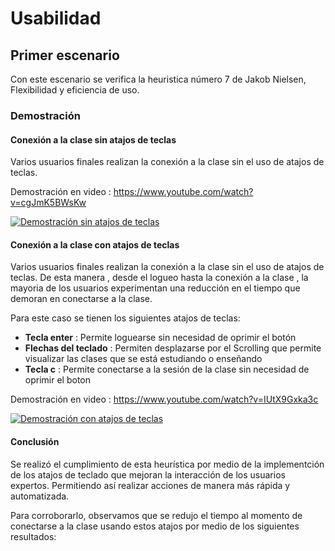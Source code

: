 
# Usabilidad
## Primer escenario

Con este escenario se verifica la heuristica número 7 de Jakob Nielsen, Flexibilidad y eficiencia de uso.

### Demostración

#### Conexión a la clase sin atajos de teclas

Varios usuarios finales realizan la conexión a la clase sin el uso de atajos de teclas.

Demostración en video : https://www.youtube.com/watch?v=cgJmK5BWsKw

[![Demostración sin atajos de teclas](https://img.youtube.com/vi/cgJmK5BWsKw/0.jpg)](https://www.youtube.com/watch?v=cgJmK5BWsKw)

#### Conexión a la clase con atajos de teclas

Varios usuarios finales realizan la conexión a la clase sin el uso de atajos de teclas. De esta manera , desde el logueo hasta la conexión a la clase , la mayoria de los usuarios experimentan una reducción en el tiempo que demoran en conectarse a la clase.

Para este caso se tienen los siguientes atajos de teclas:

- **Tecla enter** : Permite loguearse sin necesidad de oprimir el botón
- **Flechas del teclado** : Permiten desplazarse por el Scrolling que permite visualizar las clases que se está estudiando o enseñando
- **Tecla c** : Permite conectarse a la sesión de la clase sin necesidad de oprimir el boton

Demostración en video : https://www.youtube.com/watch?v=IUtX9Gxka3c

[![Demostración con atajos de teclas](https://img.youtube.com/vi/IUtX9Gxka3c/0.jpg)](https://www.youtube.com/watch?v=IUtX9Gxka3c)


#### Conclusión

Se realizó el cumplimiento de esta heurística por medio de la implementción de los atajos de teclado que mejoran la interacción de los usuarios expertos. Permitiendo así realizar acciones de manera más rápida y automatizada.

Para corroborarlo, observamos que se redujo el tiempo al momento de conectarse a la clase usando estos atajos por medio de los siguientes resultados:







